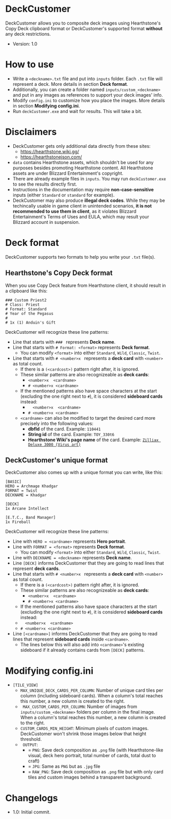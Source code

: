 # DeckCustomer

DeckCustomer allows you to composite deck images using Hearthstone's Copy Deck clipboard format or DeckCustomer's supported format **without** any deck restrictions.
* Version: 1.0

# How to use
* Write a ``<deckname>.txt`` file and put into ``inputs`` folder. Each ``.txt`` file will represent a deck. More details in section **Deck format**.
* Additionally, you can create a folder named ``inputs/custom_<deckname>`` and put in any images as references to support your deck images' info.
* Modify ``config.ini`` to customize how you place the images. More details in section **Modifying config.ini**.
* Run ``deckCustomer.exe`` and wait for results. This will take a bit.

# Disclaimers
* DeckCustomer gets only additional data directly from these sites:
  * https://hearthstone.wiki.gg/
  * https://hearthstonejson.com/
* ``data`` contains Hearthstone assets, which shouldn't be used for any purposes besides promoting Hearthstone content. All Hearthstone assets are under Blizzard Entertainment's copyright.
* There are already example files in ``inputs``. You may run ``deckCustomer.exe`` to see the results directly first.
* Instructions in the documentation may require **non-case-sensitive** inputs (either ``Standard`` or ``standard`` for example).
* DeckCustomer may also produce **illegal deck codes**. While they may be techincally usable in game client in unintended scenarios, **it is not recommended to use them in client**, as it violates Blizzard Entertainment's Terms of Uses and EULA, which may result your Blizzard account in suspension.
# Deck format
DeckCustomer supports two formats to help you write your ``.txt`` file(s).
## Hearthstone's Copy Deck format
When you use Copy Deck feature from Hearthstone client, it should result in a clipboard like this:
```
### Custom Priest2
# Class: Priest
# Format: Standard
# Year of the Pegasus
#
# 1x (1) Anduin's Gift
```
DeckCustomer will recognize these line patterns:
* Line that starts with ``### `` represents **Deck name**.
* Line that starts with ``# Format: <format>`` represents **Deck format**.
  * You can modify ``<format>`` into either ``Standard``, ``Wild``, ``Classic``, ``Twist``.
* Line that starts with ``# <number>x `` represents a **deck card** with ``<number>`` as total count.
  * If there is a ``(<cardcost>)`` pattern right after, it is ignored.
  * These similar patterns are also recognizeable as **deck cards**:
    * ``<number>x  <cardname>``
    * ``# <number>x <cardname>``
   * If the mentioned patterns also have space characters at the start (excluding the one right next to ``#``), it is considered **sideboard cards** instead:
     * ``  <number>x  <cardname>``
     * ``# <number>x <cardname>``
    * ``<cardname>`` can also be modified to target the desired card more precisely into the following values:
      * **dbfId** of the card. Example: ``110441``
      * **String id** of the card. Example: ``TOY_330t6``
      * **Hearthstone Wiki's page name** of the card. Example: [``Zilliax Deluxe 3000 (Virus art)``](https://hearthstone.wiki.gg/wiki/Zilliax_Deluxe_3000_\(Virus_art\))
## DeckCustomer's unique format
DeckCustomer also comes up with a unique format you can write, like this:
```
[BASIC]
HERO = Archmage Khadgar
FORMAT = Twist
DECKNAME = Khadgar

[DECK]
1x Arcane Intellect

[E.T.C., Band Manager]
1x Fireball
```
DeckCustomer will recognize these line patterns:
* Line with ``HERO = <cardname>`` represents **Hero portrait**.
* Line with ``FORMAT = <format>`` represents **Deck format**.
  * You can modify ``<format>`` into either ``Standard``, ``Wild``, ``Classic``, ``Twist``.
* Line with ``DECKNAME = <deckname>`` represents **Deck name**.
* Line ``[DECK]`` informs DeckCustomer that they are going to read lines that represent **deck cards**.
* Line that starts with ``# <number>x `` represents a **deck card** with ``<number>`` as total count.
  * If there is a ``(<cardcost>)`` pattern right after, it is ignored.
  * These similar patterns are also recognizeable as **deck cards**:
    * ``<number>x  <cardname>``
    * ``# <number>x <cardname>``
   * If the mentioned patterns also have space characters at the start (excluding the one right next to ``#``), it is considered **sideboard cards** instead:
    * ``  <number>x  <cardname>``
    * ``# <number>x <cardname>``
* Line ``[<cardname>]`` informs DeckCustomer that they are going to read lines that represent **sideboard cards** inside ``<cardname>``.
  * The lines below this will also add into ``<cardname>``'s existing sideboard if it already contains cards from ``[DECK]`` patterns.
 # Modifying config.ini
 * ``[TILE_VIEW]``
   * ``MAX_UNIQUE_DECK_CARDS_PER_COLUMN``: Number of unique card tiles per column (including sideboard cards). When a column's total reaches this number, a new column is created to the right.
   *  `` MAX_CUSTOM_CARDS_PER_COLUMN``: Number of images from ``inputs/custom_<deckname>`` folders per column in the final image. When a column's total reaches this number, a new column is created to the right.
   * ``CUSTOM_CARDS_MIN_HEIGHT``: Minimum pixels of custom images. DeckCustomer won't shrink those images below that height threshold.
   * `` OUTPUT``:
      * = ``PNG``: Save deck composition as ``.png`` file (with Hearthstone-like visual, deck hero portrait, total number of cards, total dust to craft)
      * = ``JPG``: Same as ``PNG`` but as ``.jpg`` file
      * = ``RAW_PNG``: Save deck composition as ``.png`` file but with only card tiles and custom images behind a transparent background.

# Changelogs
* 1.0: Initial commit.